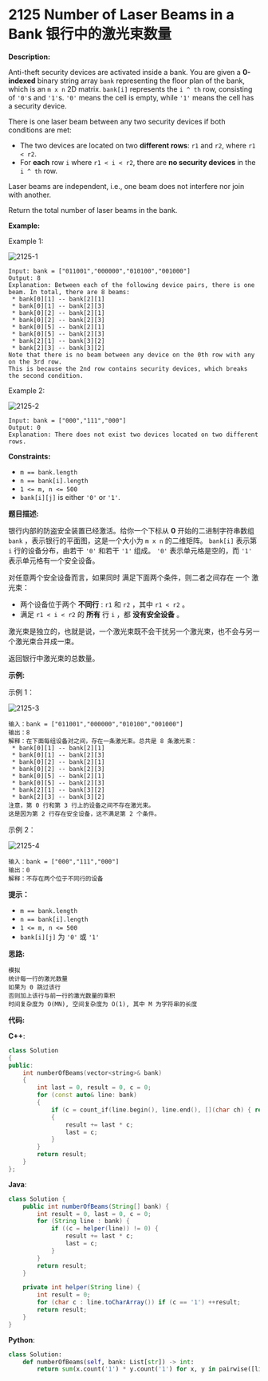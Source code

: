 # 2125 Number of Laser Beams in a Bank 银行中的激光束数量

__Description:__

Anti-theft security devices are activated inside a bank. You are given a __0-indexed__ binary string array `bank` representing the floor plan of the bank, which is an `m x n` 2D matrix. `bank[i]` represents the `i ^ th` row, consisting of `'0'`s and `'1'`s. `'0'` means the cell is empty, while `'1'` means the cell has a security device.

There is one laser beam between any two security devices if both conditions are met:

- The two devices are located on two __different rows__: `r1` and `r2`, where `r1 < r2`.
- For __each__ row `i` where `r1 < i < r2`, there are __no security devices__ in the `i ^ th` row.

Laser beams are independent, i.e., one beam does not interfere nor join with another.

Return the total number of laser beams in the bank.

__Example:__

Example 1:

![2125-1](https://assets.leetcode.com/uploads/2021/12/24/laser1.jpg)

```text
Input: bank = ["011001","000000","010100","001000"]
Output: 8
Explanation: Between each of the following device pairs, there is one beam. In total, there are 8 beams:
 * bank[0][1] -- bank[2][1]
 * bank[0][1] -- bank[2][3]
 * bank[0][2] -- bank[2][1]
 * bank[0][2] -- bank[2][3]
 * bank[0][5] -- bank[2][1]
 * bank[0][5] -- bank[2][3]
 * bank[2][1] -- bank[3][2]
 * bank[2][3] -- bank[3][2]
Note that there is no beam between any device on the 0th row with any on the 3rd row.
This is because the 2nd row contains security devices, which breaks the second condition.
```

Example 2:

![2125-2](https://assets.leetcode.com/uploads/2021/12/24/laser2.jpg)

```text
Input: bank = ["000","111","000"]
Output: 0
Explanation: There does not exist two devices located on two different rows.
```

__Constraints:__

- `m == bank.length`
- `n == bank[i].length`
- `1 <= m, n <= 500`
- `bank[i][j]` is either `'0'` or `'1'`.

__题目描述:__

银行内部的防盗安全装置已经激活。给你一个下标从 __0__ 开始的二进制字符串数组 `bank` ，表示银行的平面图，这是一个大小为 `m x n` 的二维矩阵。 `bank[i]` 表示第 `i` 行的设备分布，由若干 `'0'` 和若干 `'1'` 组成。 `'0'` 表示单元格是空的，而 `'1'` 表示单元格有一个安全设备。

对任意两个安全设备而言，如果同时 满足下面两个条件，则二者之间存在 一个 激光束：

- 两个设备位于两个 __不同行__ : `r1` 和 `r2` ，其中 `r1 < r2` 。
- 满足 `r1 < i < r2` 的 __所有__ 行 `i` ，都 __没有安全设备__ 。

激光束是独立的，也就是说，一个激光束既不会干扰另一个激光束，也不会与另一个激光束合并成一束。

返回银行中激光束的总数量。

__示例:__

示例 1：

![2125-3](https://assets.leetcode.com/uploads/2021/12/24/laser1.jpg)

```text
输入：bank = ["011001","000000","010100","001000"]
输出：8
解释：在下面每组设备对之间，存在一条激光束。总共是 8 条激光束：
 * bank[0][1] -- bank[2][1]
 * bank[0][1] -- bank[2][3]
 * bank[0][2] -- bank[2][1]
 * bank[0][2] -- bank[2][3]
 * bank[0][5] -- bank[2][1]
 * bank[0][5] -- bank[2][3]
 * bank[2][1] -- bank[3][2]
 * bank[2][3] -- bank[3][2]
注意，第 0 行和第 3 行上的设备之间不存在激光束。
这是因为第 2 行存在安全设备，这不满足第 2 个条件。
```

示例 2：

![2125-4](https://assets.leetcode.com/uploads/2021/12/24/laser2.jpg)

```text
输入：bank = ["000","111","000"]
输出：0
解释：不存在两个位于不同行的设备
```

__提示：__

- `m == bank.length`
- `n == bank[i].length`
- `1 <= m, n <= 500`
- `bank[i][j]` 为 `'0'` 或 `'1'`

__思路:__

```text
模拟
统计每一行的激光数量
如果为 0 跳过该行
否则加上该行与前一行的激光数量的乘积
时间复杂度为 O(MN), 空间复杂度为 O(1), 其中 M 为字符串的长度
```

__代码:__

__C++__:

```C++
class Solution 
{
public:
    int numberOfBeams(vector<string>& bank) 
    {
        int last = 0, result = 0, c = 0;
        for (const auto& line: bank) 
        {
            if (c = count_if(line.begin(), line.end(), [](char ch) { return ch == '1'; })) 
            {
                result += last * c;
                last = c;
            }
        }
        return result;
    }
};
```

__Java__:

```Java
class Solution {
    public int numberOfBeams(String[] bank) {
        int result = 0, last = 0, c = 0;
        for (String line : bank) {
            if ((c = helper(line)) != 0) {
                result += last * c;
                last = c;
            }
        }
        return result;
    }

    private int helper(String line) {
        int result = 0;
        for (char c : line.toCharArray()) if (c == '1') ++result;
        return result;
    }
}
```

__Python__:

```Python
class Solution:
    def numberOfBeams(self, bank: List[str]) -> int:
        return sum(x.count('1') * y.count('1') for x, y in pairwise([line for line in bank if '1' in line]))
```
